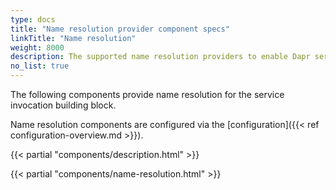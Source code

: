 ```yaml
---
type: docs
title: "Name resolution provider component specs"
linkTitle: "Name resolution"
weight: 8000
description: The supported name resolution providers to enable Dapr service invocation
no_list: true
---
```


The following components provide name resolution for the service invocation building block.

Name resolution components are configured via the [configuration]({{< ref configuration-overview.md >}}).

{{< partial "components/description.html" >}}

{{< partial "components/name-resolution.html" >}}
